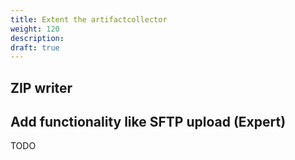 ```yaml
---
title: Extent the artifactcollector
weight: 120
description:
draft: true
---
```


## ZIP writer

## Add functionality like SFTP upload (Expert)

TODO

